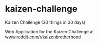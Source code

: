 # kaizen-challenge
Kaizen Challenge (30 things in 30 days)

Web Application for the Kaizen Challenge at www.reddit.com/r/kaizenbrotherhood
